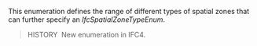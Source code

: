 This enumeration defines the range of different types of spatial zones that can further specify an _IfcSpatialZoneTypeEnum_.

> HISTORY&nbsp; New enumeration in IFC4.